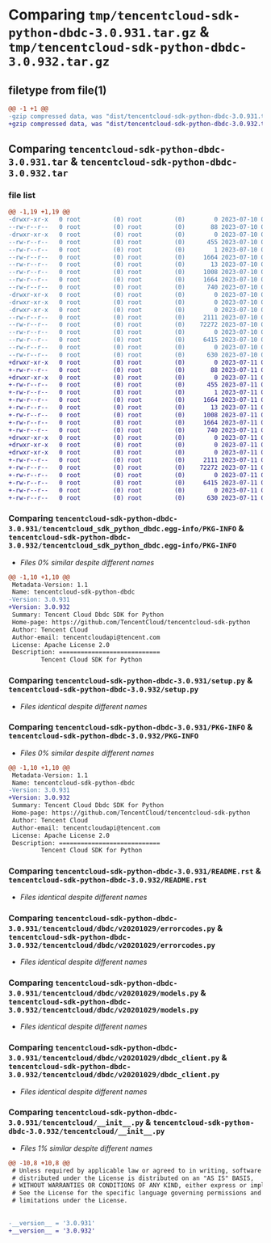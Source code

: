 # Comparing `tmp/tencentcloud-sdk-python-dbdc-3.0.931.tar.gz` & `tmp/tencentcloud-sdk-python-dbdc-3.0.932.tar.gz`

## filetype from file(1)

```diff
@@ -1 +1 @@
-gzip compressed data, was "dist/tencentcloud-sdk-python-dbdc-3.0.931.tar", last modified: Mon Jul 10 00:38:49 2023, max compression
+gzip compressed data, was "dist/tencentcloud-sdk-python-dbdc-3.0.932.tar", last modified: Tue Jul 11 00:41:31 2023, max compression
```

## Comparing `tencentcloud-sdk-python-dbdc-3.0.931.tar` & `tencentcloud-sdk-python-dbdc-3.0.932.tar`

### file list

```diff
@@ -1,19 +1,19 @@
-drwxr-xr-x   0 root         (0) root         (0)        0 2023-07-10 00:38:49.000000 tencentcloud-sdk-python-dbdc-3.0.931/
--rw-r--r--   0 root         (0) root         (0)       88 2023-07-10 00:38:49.000000 tencentcloud-sdk-python-dbdc-3.0.931/setup.cfg
-drwxr-xr-x   0 root         (0) root         (0)        0 2023-07-10 00:38:49.000000 tencentcloud-sdk-python-dbdc-3.0.931/tencentcloud_sdk_python_dbdc.egg-info/
--rw-r--r--   0 root         (0) root         (0)      455 2023-07-10 00:38:49.000000 tencentcloud-sdk-python-dbdc-3.0.931/tencentcloud_sdk_python_dbdc.egg-info/SOURCES.txt
--rw-r--r--   0 root         (0) root         (0)        1 2023-07-10 00:38:49.000000 tencentcloud-sdk-python-dbdc-3.0.931/tencentcloud_sdk_python_dbdc.egg-info/dependency_links.txt
--rw-r--r--   0 root         (0) root         (0)     1664 2023-07-10 00:38:49.000000 tencentcloud-sdk-python-dbdc-3.0.931/tencentcloud_sdk_python_dbdc.egg-info/PKG-INFO
--rw-r--r--   0 root         (0) root         (0)       13 2023-07-10 00:38:49.000000 tencentcloud-sdk-python-dbdc-3.0.931/tencentcloud_sdk_python_dbdc.egg-info/top_level.txt
--rw-r--r--   0 root         (0) root         (0)     1008 2023-07-10 00:38:49.000000 tencentcloud-sdk-python-dbdc-3.0.931/setup.py
--rw-r--r--   0 root         (0) root         (0)     1664 2023-07-10 00:38:49.000000 tencentcloud-sdk-python-dbdc-3.0.931/PKG-INFO
--rw-r--r--   0 root         (0) root         (0)      740 2023-07-10 00:38:49.000000 tencentcloud-sdk-python-dbdc-3.0.931/README.rst
-drwxr-xr-x   0 root         (0) root         (0)        0 2023-07-10 00:38:49.000000 tencentcloud-sdk-python-dbdc-3.0.931/tencentcloud/
-drwxr-xr-x   0 root         (0) root         (0)        0 2023-07-10 00:38:49.000000 tencentcloud-sdk-python-dbdc-3.0.931/tencentcloud/dbdc/
-drwxr-xr-x   0 root         (0) root         (0)        0 2023-07-10 00:38:49.000000 tencentcloud-sdk-python-dbdc-3.0.931/tencentcloud/dbdc/v20201029/
--rw-r--r--   0 root         (0) root         (0)     2111 2023-07-10 00:38:49.000000 tencentcloud-sdk-python-dbdc-3.0.931/tencentcloud/dbdc/v20201029/errorcodes.py
--rw-r--r--   0 root         (0) root         (0)    72272 2023-07-10 00:38:49.000000 tencentcloud-sdk-python-dbdc-3.0.931/tencentcloud/dbdc/v20201029/models.py
--rw-r--r--   0 root         (0) root         (0)        0 2023-07-10 00:38:49.000000 tencentcloud-sdk-python-dbdc-3.0.931/tencentcloud/dbdc/v20201029/__init__.py
--rw-r--r--   0 root         (0) root         (0)     6415 2023-07-10 00:38:49.000000 tencentcloud-sdk-python-dbdc-3.0.931/tencentcloud/dbdc/v20201029/dbdc_client.py
--rw-r--r--   0 root         (0) root         (0)        0 2023-07-10 00:38:49.000000 tencentcloud-sdk-python-dbdc-3.0.931/tencentcloud/dbdc/__init__.py
--rw-r--r--   0 root         (0) root         (0)      630 2023-07-10 00:38:49.000000 tencentcloud-sdk-python-dbdc-3.0.931/tencentcloud/__init__.py
+drwxr-xr-x   0 root         (0) root         (0)        0 2023-07-11 00:41:31.000000 tencentcloud-sdk-python-dbdc-3.0.932/
+-rw-r--r--   0 root         (0) root         (0)       88 2023-07-11 00:41:31.000000 tencentcloud-sdk-python-dbdc-3.0.932/setup.cfg
+drwxr-xr-x   0 root         (0) root         (0)        0 2023-07-11 00:41:31.000000 tencentcloud-sdk-python-dbdc-3.0.932/tencentcloud_sdk_python_dbdc.egg-info/
+-rw-r--r--   0 root         (0) root         (0)      455 2023-07-11 00:41:31.000000 tencentcloud-sdk-python-dbdc-3.0.932/tencentcloud_sdk_python_dbdc.egg-info/SOURCES.txt
+-rw-r--r--   0 root         (0) root         (0)        1 2023-07-11 00:41:31.000000 tencentcloud-sdk-python-dbdc-3.0.932/tencentcloud_sdk_python_dbdc.egg-info/dependency_links.txt
+-rw-r--r--   0 root         (0) root         (0)     1664 2023-07-11 00:41:31.000000 tencentcloud-sdk-python-dbdc-3.0.932/tencentcloud_sdk_python_dbdc.egg-info/PKG-INFO
+-rw-r--r--   0 root         (0) root         (0)       13 2023-07-11 00:41:31.000000 tencentcloud-sdk-python-dbdc-3.0.932/tencentcloud_sdk_python_dbdc.egg-info/top_level.txt
+-rw-r--r--   0 root         (0) root         (0)     1008 2023-07-11 00:41:31.000000 tencentcloud-sdk-python-dbdc-3.0.932/setup.py
+-rw-r--r--   0 root         (0) root         (0)     1664 2023-07-11 00:41:31.000000 tencentcloud-sdk-python-dbdc-3.0.932/PKG-INFO
+-rw-r--r--   0 root         (0) root         (0)      740 2023-07-11 00:41:31.000000 tencentcloud-sdk-python-dbdc-3.0.932/README.rst
+drwxr-xr-x   0 root         (0) root         (0)        0 2023-07-11 00:41:31.000000 tencentcloud-sdk-python-dbdc-3.0.932/tencentcloud/
+drwxr-xr-x   0 root         (0) root         (0)        0 2023-07-11 00:41:31.000000 tencentcloud-sdk-python-dbdc-3.0.932/tencentcloud/dbdc/
+drwxr-xr-x   0 root         (0) root         (0)        0 2023-07-11 00:41:31.000000 tencentcloud-sdk-python-dbdc-3.0.932/tencentcloud/dbdc/v20201029/
+-rw-r--r--   0 root         (0) root         (0)     2111 2023-07-11 00:41:31.000000 tencentcloud-sdk-python-dbdc-3.0.932/tencentcloud/dbdc/v20201029/errorcodes.py
+-rw-r--r--   0 root         (0) root         (0)    72272 2023-07-11 00:41:31.000000 tencentcloud-sdk-python-dbdc-3.0.932/tencentcloud/dbdc/v20201029/models.py
+-rw-r--r--   0 root         (0) root         (0)        0 2023-07-11 00:41:31.000000 tencentcloud-sdk-python-dbdc-3.0.932/tencentcloud/dbdc/v20201029/__init__.py
+-rw-r--r--   0 root         (0) root         (0)     6415 2023-07-11 00:41:31.000000 tencentcloud-sdk-python-dbdc-3.0.932/tencentcloud/dbdc/v20201029/dbdc_client.py
+-rw-r--r--   0 root         (0) root         (0)        0 2023-07-11 00:41:31.000000 tencentcloud-sdk-python-dbdc-3.0.932/tencentcloud/dbdc/__init__.py
+-rw-r--r--   0 root         (0) root         (0)      630 2023-07-11 00:41:31.000000 tencentcloud-sdk-python-dbdc-3.0.932/tencentcloud/__init__.py
```

### Comparing `tencentcloud-sdk-python-dbdc-3.0.931/tencentcloud_sdk_python_dbdc.egg-info/PKG-INFO` & `tencentcloud-sdk-python-dbdc-3.0.932/tencentcloud_sdk_python_dbdc.egg-info/PKG-INFO`

 * *Files 0% similar despite different names*

```diff
@@ -1,10 +1,10 @@
 Metadata-Version: 1.1
 Name: tencentcloud-sdk-python-dbdc
-Version: 3.0.931
+Version: 3.0.932
 Summary: Tencent Cloud Dbdc SDK for Python
 Home-page: https://github.com/TencentCloud/tencentcloud-sdk-python
 Author: Tencent Cloud
 Author-email: tencentcloudapi@tencent.com
 License: Apache License 2.0
 Description: ============================
         Tencent Cloud SDK for Python
```

### Comparing `tencentcloud-sdk-python-dbdc-3.0.931/setup.py` & `tencentcloud-sdk-python-dbdc-3.0.932/setup.py`

 * *Files identical despite different names*

### Comparing `tencentcloud-sdk-python-dbdc-3.0.931/PKG-INFO` & `tencentcloud-sdk-python-dbdc-3.0.932/PKG-INFO`

 * *Files 0% similar despite different names*

```diff
@@ -1,10 +1,10 @@
 Metadata-Version: 1.1
 Name: tencentcloud-sdk-python-dbdc
-Version: 3.0.931
+Version: 3.0.932
 Summary: Tencent Cloud Dbdc SDK for Python
 Home-page: https://github.com/TencentCloud/tencentcloud-sdk-python
 Author: Tencent Cloud
 Author-email: tencentcloudapi@tencent.com
 License: Apache License 2.0
 Description: ============================
         Tencent Cloud SDK for Python
```

### Comparing `tencentcloud-sdk-python-dbdc-3.0.931/README.rst` & `tencentcloud-sdk-python-dbdc-3.0.932/README.rst`

 * *Files identical despite different names*

### Comparing `tencentcloud-sdk-python-dbdc-3.0.931/tencentcloud/dbdc/v20201029/errorcodes.py` & `tencentcloud-sdk-python-dbdc-3.0.932/tencentcloud/dbdc/v20201029/errorcodes.py`

 * *Files identical despite different names*

### Comparing `tencentcloud-sdk-python-dbdc-3.0.931/tencentcloud/dbdc/v20201029/models.py` & `tencentcloud-sdk-python-dbdc-3.0.932/tencentcloud/dbdc/v20201029/models.py`

 * *Files identical despite different names*

### Comparing `tencentcloud-sdk-python-dbdc-3.0.931/tencentcloud/dbdc/v20201029/dbdc_client.py` & `tencentcloud-sdk-python-dbdc-3.0.932/tencentcloud/dbdc/v20201029/dbdc_client.py`

 * *Files identical despite different names*

### Comparing `tencentcloud-sdk-python-dbdc-3.0.931/tencentcloud/__init__.py` & `tencentcloud-sdk-python-dbdc-3.0.932/tencentcloud/__init__.py`

 * *Files 1% similar despite different names*

```diff
@@ -10,8 +10,8 @@
 # Unless required by applicable law or agreed to in writing, software
 # distributed under the License is distributed on an "AS IS" BASIS,
 # WITHOUT WARRANTIES OR CONDITIONS OF ANY KIND, either express or implied.
 # See the License for the specific language governing permissions and
 # limitations under the License.
 
 
-__version__ = '3.0.931'
+__version__ = '3.0.932'
```

